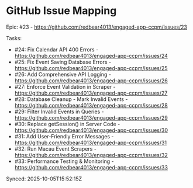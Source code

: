 # GitHub Issue Mapping

Epic: #23 - https://github.com/redbear4013/engaged-app-ccpm/issues/23

Tasks:
- #24: Fix Calendar API 400 Errors - https://github.com/redbear4013/engaged-app-ccpm/issues/24
- #25: Fix Event Saving Database Errors - https://github.com/redbear4013/engaged-app-ccpm/issues/25
- #26: Add Comprehensive API Logging - https://github.com/redbear4013/engaged-app-ccpm/issues/26
- #27: Enforce Event Validation in Scraper - https://github.com/redbear4013/engaged-app-ccpm/issues/27
- #28: Database Cleanup - Mark Invalid Events - https://github.com/redbear4013/engaged-app-ccpm/issues/28
- #29: Filter Invalid Events in Queries - https://github.com/redbear4013/engaged-app-ccpm/issues/29
- #30: Replace getSession() in Server Code - https://github.com/redbear4013/engaged-app-ccpm/issues/30
- #31: Add User-Friendly Error Messages - https://github.com/redbear4013/engaged-app-ccpm/issues/31
- #32: Run Macau Event Scrapers - https://github.com/redbear4013/engaged-app-ccpm/issues/32
- #33: Performance Testing & Monitoring - https://github.com/redbear4013/engaged-app-ccpm/issues/33

Synced: 2025-10-05T15:52:15Z
